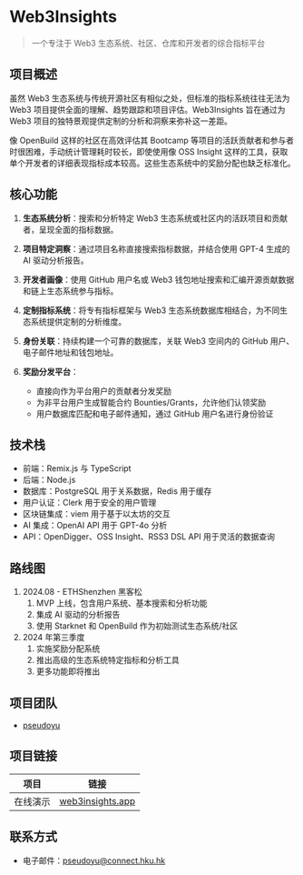 # Web3Insights

> 一个专注于 Web3 生态系统、社区、仓库和开发者的综合指标平台

## 项目概述

虽然 Web3 生态系统与传统开源社区有相似之处，但标准的指标系统往往无法为 Web3 项目提供全面的理解、趋势跟踪和项目评估。Web3Insights 旨在通过为 Web3 项目的独特景观提供定制的分析和洞察来弥补这一差距。

像 OpenBuild 这样的社区在高效评估其 Bootcamp 等项目的活跃贡献者和参与者时很困难，手动统计管理耗时较长，即使使用像 OSS Insight 这样的工具，获取单个开发者的详细表现指标成本较高。这些生态系统中的奖励分配也缺乏标准化。

## 核心功能

1. **生态系统分析**：搜索和分析特定 Web3 生态系统或社区内的活跃项目和贡献者，呈现全面的指标数据。

2. **项目特定洞察**：通过项目名称直接搜索指标数据，并结合使用 GPT-4 生成的 AI 驱动分析报告。

3. **开发者画像**：使用 GitHub 用户名或 Web3 钱包地址搜索和汇编开源贡献数据和链上生态系统参与指标。

4. **定制指标系统**：将专有指标框架与 Web3 生态系统数据库相结合，为不同生态系统提供定制的分析维度。

5. **身份关联**：持续构建一个可靠的数据库，关联 Web3 空间内的 GitHub 用户、电子邮件地址和钱包地址。

6. **奖励分发平台**：
   - 直接向作为平台用户的贡献者分发奖励
   - 为非平台用户生成智能合约 Bounties/Grants，允许他们认领奖励
   - 用户数据库匹配和电子邮件通知，通过 GitHub 用户名进行身份验证

## 技术栈

- 前端：Remix.js 与 TypeScript
- 后端：Node.js
- 数据库：PostgreSQL 用于关系数据，Redis 用于缓存
- 用户认证：Clerk 用于安全的用户管理
- 区块链集成：viem 用于基于以太坊的交互
- AI 集成：OpenAI API 用于 GPT-4o 分析
- API：OpenDigger、OSS Insight、RSS3 DSL API 用于灵活的数据查询

## 路线图

1. 2024.08 - ETHShenzhen 黑客松
   1. MVP 上线，包含用户系统、基本搜索和分析功能
   2. 集成 AI 驱动的分析报告
   3. 使用 Starknet 和 OpenBuild 作为初始测试生态系统/社区
2. 2024 年第三季度
   1. 实施奖励分配系统
   2. 推出高级的生态系统特定指标和分析工具
   3. 更多功能即将推出

## 项目团队

- [pseudoyu](https://github.com/pseudoyu)

## 项目链接

| 项目 | 链接 |
| --- | --- |
| 在线演示 | [web3insights.app](https://web3insights.app) |

## 联系方式

- 电子邮件：[pseudoyu@connect.hku.hk](mailto:pseudoyu@connect.hku.hk)
